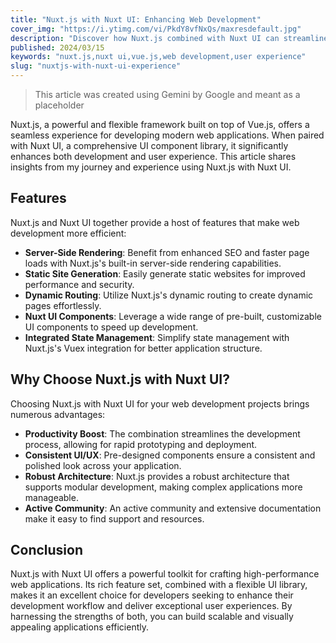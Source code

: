 ```yaml
---
title: "Nuxt.js with Nuxt UI: Enhancing Web Development"
cover_img: "https://i.ytimg.com/vi/PkdY8vfNxQs/maxresdefault.jpg"
description: "Discover how Nuxt.js combined with Nuxt UI can streamline your web development process and enhance user experience."
published: 2024/03/15
keywords: "nuxt.js,nuxt ui,vue.js,web development,user experience"
slug: "nuxtjs-with-nuxt-ui-experience"
---
```


> This article was created using Gemini by Google and meant as a placeholder

Nuxt.js, a powerful and flexible framework built on top of Vue.js, offers a seamless experience for developing modern web applications. When paired with Nuxt UI, a comprehensive UI component library, it significantly enhances both development and user experience. This article shares insights from my journey and experience using Nuxt.js with Nuxt UI.

## Features

Nuxt.js and Nuxt UI together provide a host of features that make web development more efficient:

-   **Server-Side Rendering**: Benefit from enhanced SEO and faster page loads with Nuxt.js's built-in server-side rendering capabilities.
-   **Static Site Generation**: Easily generate static websites for improved performance and security.
-   **Dynamic Routing**: Utilize Nuxt.js's dynamic routing to create dynamic pages effortlessly.
-   **Nuxt UI Components**: Leverage a wide range of pre-built, customizable UI components to speed up development.
-   **Integrated State Management**: Simplify state management with Nuxt.js's Vuex integration for better application structure.

## Why Choose Nuxt.js with Nuxt UI?

Choosing Nuxt.js with Nuxt UI for your web development projects brings numerous advantages:

-   **Productivity Boost**: The combination streamlines the development process, allowing for rapid prototyping and deployment.
-   **Consistent UI/UX**: Pre-designed components ensure a consistent and polished look across your application.
-   **Robust Architecture**: Nuxt.js provides a robust architecture that supports modular development, making complex applications more manageable.
-   **Active Community**: An active community and extensive documentation make it easy to find support and resources.

## Conclusion

Nuxt.js with Nuxt UI offers a powerful toolkit for crafting high-performance web applications. Its rich feature set, combined with a flexible UI library, makes it an excellent choice for developers seeking to enhance their development workflow and deliver exceptional user experiences. By harnessing the strengths of both, you can build scalable and visually appealing applications efficiently.
